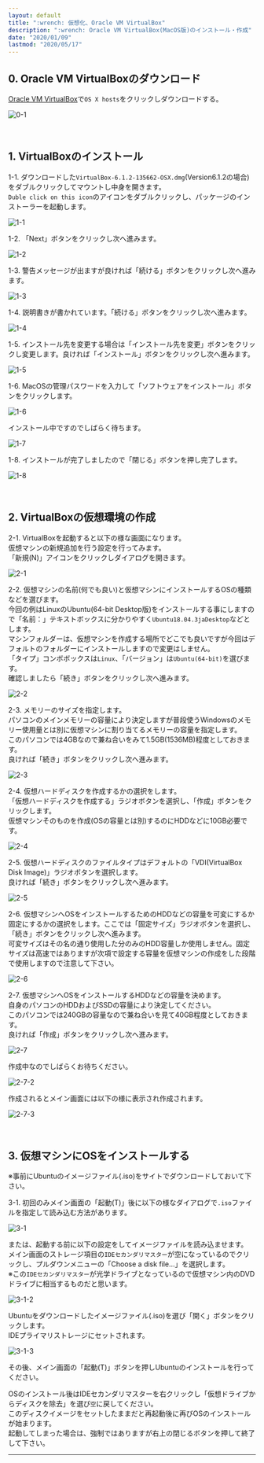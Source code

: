 ```yaml
---
layout: default
title: ":wrench: 仮想化、Oracle VM VirtualBox"
description: ":wrench: Oracle VM VirtualBox(MacOS版)のインストール・作成"
date: "2020/01/09"
lastmod: "2020/05/17"
---
```


## 0. Oracle VM VirtualBoxのダウンロード

[Oracle VM VirtualBox](https://www.virtualbox.org/wiki/Downloads)で`OS X hosts`をクリックしダウンロードする。  

![0-1](Mac/VboxInstall1s.png)  

<br />

## 1. VirtualBoxのインストール

1-1. ダウンロードした`VirtualBox-6.1.2-135662-OSX.dmg`(Version6.1.2の場合)をダブルクリックしてマウントし中身を開きます。  
`Duble click on this icon`のアイコンをダブルクリックし、パッケージのインストーラーを起動します。  

![1-1](Mac/VboxInstall2.png)  

1-2. 「Next」ボタンをクリックし次へ進みます。  

![1-2](Mac/VboxInstall2.png)  

1-3. 警告メッセージが出ますが良ければ「続ける」ボタンをクリックし次へ進みます。  

![1-3](Mac/VboxInstall3.png)  

1-4. 説明書きが書かれています。「続ける」ボタンをクリックし次へ進みます。  

![1-4](Mac/VboxInstall4.png)  

1-5. インストール先を変更する場合は「インストール先を変更」ボタンをクリックし変更します。良ければ「インストール」ボタンをクリックし次へ進みます。  

![1-5](Mac/VboxInstall5.png)  

1-6. MacOSの管理パスワードを入力して「ソフトウェアをインストール」ボタンをクリックします。  

![1-6](Mac/VboxInstall6.png)  

インストール中ですのでしばらく待ちます。  

![1-7](Mac/VboxInstall7.png)  

1-8. インストールが完了しましたので「閉じる」ボタンを押し完了します。  

![1-8](Mac/VboxInstall8.png)  

<br />

## 2. VirtualBoxの仮想環境の作成

2-1. VirtualBoxを起動すると以下の様な画面になります。  
仮想マシンの新規追加を行う設定を行ってみます。  
「新規(N)」アイコンをクリックしダイアログを開きます。  

![2-1](Mac/VboxSetting1s.png)  

2-2. 仮想マシンの名前(何でも良い)と仮想マシンにインストールするOSの種類などを選びます。  
今回の例はLinuxのUbuntu(64-bit Desktop版)をインストールする事にしますので「名前：」テキストボックスに分かりやすく`Ubuntu18.04.3jaDesktop`などとします。  
マシンフォルダーは、仮想マシンを作成する場所でどこでも良いですが今回はデフォルトのフォルダーにインストールしますので変更はしません。  
「タイプ」コンボボックスは`Linux`、「バージョン」は`Ubuntu(64-bit)`を選びます。  
確認しましたら「続き」ボタンをクリックし次へ進みます。  

![2-2](Mac/VboxSetting2s.png)  

2-3. メモリーのサイズを指定します。  
パソコンのメインメモリーの容量により決定しますが普段使うWindowsのメモリー使用量とは別に仮想マシンに割り当てるメモリーの容量を指定します。  
このパソコンでは4GBなので兼ね合いをみて1.5GB(1536MB)程度としておきます。  
良ければ「続き」ボタンをクリックし次へ進みます。  

![2-3](Mac/VboxSetting3s.png)  

2-4. 仮想ハードディスクを作成するかの選択をします。  
「仮想ハードディスクを作成する」ラジオボタンを選択し、「作成」ボタンをクリックします。  
仮想マシンそのものを作成(OSの容量とは別)するのにHDDなどに10GB必要です。  

![2-4](Mac/VboxSetting4s.png)  

2-5. 仮想ハードディスクのファイルタイプはデフォルトの「VDI(VirtualBox Disk Image)」ラジオボタンを選択します。  
良ければ「続き」ボタンをクリックし次へ進みます。  

![2-5](Mac/VboxSetting5s.png)  

2-6. 仮想マシンへOSをインストールするためのHDDなどの容量を可変にするか固定にするかの選択をします。ここでは「固定サイズ」ラジオボタンを選択し、「続き」ボタンをクリックし次へ進みます。  
可変サイズはその名の通り使用した分のみのHDD容量しか使用しません。固定サイズは高速ではありますが次項で設定する容量を仮想マシンの作成をした段階で使用しますので注意して下さい。  

![2-6](Mac/VboxSetting6s.png)  

2-7. 仮想マシンへOSをインストールするHDDなどの容量を決めます。  
自身のパソコンのHDDおよびSSDの容量により決定してください。  
このパソコンでは240GBの容量なので兼ね合いを見て40GB程度としておきます。  
良ければ「作成」ボタンをクリックし次へ進みます。  

![2-7](Mac/VboxSetting7s.png)  

作成中なのでしばらくお待ちください。  

![2-7-2](Mac/VboxSetting8s.png)  

作成されるとメイン画面には以下の様に表示され作成されます。  

![2-7-3](Mac/VboxSetting9s.png)  

<br />

## 3. 仮想マシンにOSをインストールする

※事前にUbuntuのイメージファイル(.iso)をサイトでダウンロードしておいて下さい。  

3-1. 初回のみメイン画面の「起動(T)」後に以下の様なダイアログで`.iso`ファイルを指定して読み込む方法があります。  

![3-1](Mac/VboxSetting10.png)  

または、起動する前に以下の設定をしてイメージファイルを読み込ませます。  
メイン画面のストレージ項目の`IDEセカンダリマスター`が空になっているのでクリックし、プルダウンメニューの「Choose a disk file...」を選択します。  
※この`IDEセカンダリマスター`が光学ドライブとなっているので仮想マシン内のDVDドライブに相当するものだと思います。  

![3-1-2](Mac/VboxSetting11.png)  

Ubuntuをダウンロードしたイメージファイル(.iso)を選び「開く」ボタンをクリックします。  
IDEプライマリストレージにセットされます。  

![3-1-3](Mac/VboxSetting12.png)  

その後、メイン画面の「起動(T)」ボタンを押しUbuntuのインストールを行ってください。  

OSのインストール後はIDEセカンダリマスターを右クリックし「仮想ドライブからディスクを除去」を選び`空`に戻してください。  
このディスクイメージをセットしたままだと再起動後に再びOSのインストールが始まります。  
起動してしまった場合は、強制ではありますが右上の閉じるボタンを押して終了して下さい。  

* * *

